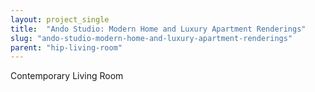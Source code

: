 ```yaml
---
layout: project_single
title:  "Ando Studio: Modern Home and Luxury Apartment Renderings"
slug: "ando-studio-modern-home-and-luxury-apartment-renderings"
parent: "hip-living-room"
---
```

Contemporary Living Room
